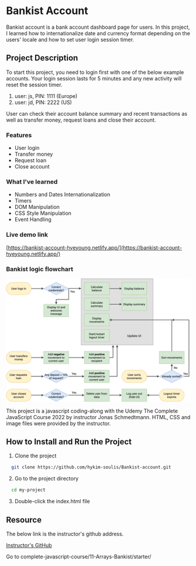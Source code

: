 # Bankist Account

Bankist account is a bank account dashboard page for users. In this project, I learned how to internationalize date and currency format depending on the users' locale and how to set user login session timer.

## Project Description

To start this project, you need to login first with one of the below example accounts. Your login session lasts for 5 minutes and any new activity will reset the session timer.

1. user: js, PIN: 1111 (Europe)
2. user: jd, PIN: 2222 (US)

User can check their account balance summary and recent transactions as well as transfer money, request loans and close their account.

### Features

- User login
- Transfer money
- Request loan
- Close account

### What I've learned

- Numbers and Dates Internationalization
- Timers
- DOM Manipulation
- CSS Style Manipulation
- Event Handling

### Live demo link

[https://bankist-account-hyeyoung.netlify.app/](https://bankist-account-hyeyoung.netlify.app/)

### Bankist logic flowchart

![Bankist logic flowchart](https://github.com/jonasschmedtmann/complete-javascript-course/blob/master/11-Arrays-Bankist/final/Bankist-flowchart.png?raw=true)

This project is a javascript coding-along with the Udemy The Complete JavaScript Course 2022 by instructor Jonas Schmedtmann. HTML, CSS and image files were provided by the instructor.

## How to Install and Run the Project

1. Clone the project

```bash
  git clone https://github.com/hykim-soulis/Bankist-account.git
```

2. Go to the project directory

```bash
  cd my-project
```

3. Double-click the index.html file

## Resource

The below link is the instructor's github address.

[Instructor's GitHub](https://github.com/jonasschmedtmann/complete-javascript-course.git)

Go to complete-javascript-course/11-Arrays-Bankist/starter/

